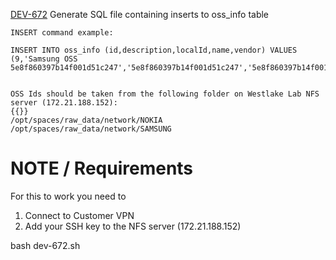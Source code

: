 [DEV-672](https://jira.cellwize.com/browse/DEV-672)
Generate SQL file containing inserts to oss_info table

```
INSERT command example:

INSERT INTO oss_info (id,description,localId,name,vendor) VALUES (9,'Samsung OSS 5e8f860397b14f001d51c247','5e8f860397b14f001d51c247','5e8f860397b14f001d51c247','SAMSUNG_LTE')


OSS Ids should be taken from the following folder on Westlake Lab NFS server (172.21.188.152):
{{}}
/opt/spaces/raw_data/network/NOKIA
/opt/spaces/raw_data/network/SAMSUNG
```

# NOTE / Requirements
For this to work you need to
1. Connect to Customer VPN
1. Add your SSH key to the NFS server (172.21.188.152)

bash dev-672.sh
